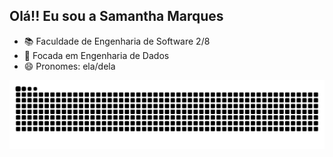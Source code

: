 ## Olá!! Eu sou a Samantha Marques

- 📚 Faculdade de Engenharia de Software 2/8
- 🎀 Focada em Engenharia de Dados
- 😄 Pronomes: ela/dela

<picture>
  <source media="(prefers-color-scheme: dark)" srcset="https://raw.githubusercontent.com/SamanthaMarques/SamanthaMarques/output/github-contribution-grid-snake-dark.svg">
  <source media="(prefers-color-scheme: light)" srcset="https://raw.githubusercontent.com/SamanthaMarques/SamanthaMarques/output/github-contribution-grid-snake.svg">
  <img alt="github contribution grid snake animation" src="https://raw.githubusercontent.com/SamanthaMarques/SamanthaMarques/output/github-contribution-grid-snake.svg">
</picture>
